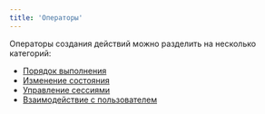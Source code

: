 ```yaml
---
title: 'Оператоpы'
---
```


Операторы создания действий можно разделить на несколько категорий:

-   [Порядок выполнения](Execution_order.md)
-   [Изменение состояния](State_change.md)
-   [Управление сессиями](Session_management.md)
-   [Взаимодействие с пользователем](User_IS_interaction.md)
